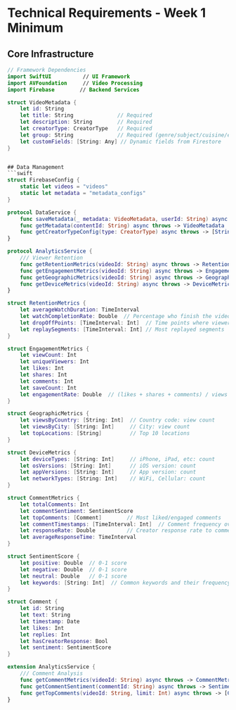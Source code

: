 # Technical Requirements - Week 1 Minimum

## Core Infrastructure
```swift
// Framework Dependencies
import SwiftUI          // UI Framework
import AVFoundation     // Video Processing
import Firebase        // Backend Services

struct VideoMetadata {
    let id: String
    let title: String              // Required
    let description: String        // Required
    let creatorType: CreatorType   // Required
    let group: String              // Required (genre/subject/cuisine/etc)
    let customFields: [String: Any] // Dynamic fields from Firestore
}


## Data Management
```swift
struct FirebaseConfig {
    static let videos = "videos"
    static let metadata = "metadata_configs"
}

protocol DataService {
    func saveMetadata(_ metadata: VideoMetadata, userId: String) async throws
    func getMetadata(contentId: String) async throws -> VideoMetadata
    func getCreatorTypeConfig(type: CreatorType) async throws -> [String: Any]
}

protocol AnalyticsService {
    /// Viewer Retention
    func getRetentionMetrics(videoId: String) async throws -> RetentionMetrics
    func getEngagementMetrics(videoId: String) async throws -> EngagementMetrics
    func getGeographicMetrics(videoId: String) async throws -> GeographicMetrics
    func getDeviceMetrics(videoId: String) async throws -> DeviceMetrics
}

struct RetentionMetrics {
    let averageWatchDuration: TimeInterval
    let watchCompletionRate: Double  // Percentage who finish the video
    let dropOffPoints: [TimeInterval: Int]  // Time points where viewers leave
    let replaySegments: [TimeInterval: Int] // Most replayed segments
}

struct EngagementMetrics {
    let viewCount: Int
    let uniqueViewers: Int
    let likes: Int
    let shares: Int
    let comments: Int
    let saveCount: Int
    let engagementRate: Double  // (likes + shares + comments) / views
}

struct GeographicMetrics {
    let viewsByCountry: [String: Int]  // Country code: view count
    let viewsByCity: [String: Int]     // City: view count
    let topLocations: [String]         // Top 10 locations
}

struct DeviceMetrics {
    let deviceTypes: [String: Int]     // iPhone, iPad, etc: count
    let osVersions: [String: Int]      // iOS version: count
    let appVersions: [String: Int]     // App version: count
    let networkTypes: [String: Int]    // WiFi, Cellular: count
}

struct CommentMetrics {
    let totalComments: Int
    let commentSentiment: SentimentScore
    let topComments: [Comment]        // Most liked/engaged comments
    let commentTimestamps: [TimeInterval: Int]  // Comment frequency over video duration
    let responseRate: Double          // Creator response rate to comments
    let averageResponseTime: TimeInterval
}

struct SentimentScore {
    let positive: Double  // 0-1 score
    let negative: Double  // 0-1 score
    let neutral: Double   // 0-1 score
    let keywords: [String: Int]  // Common keywords and their frequency
}

struct Comment {
    let id: String
    let text: String
    let timestamp: Date
    let likes: Int
    let replies: Int
    let hasCreatorResponse: Bool
    let sentiment: SentimentScore
}

extension AnalyticsService {
    /// Comment Analysis
    func getCommentMetrics(videoId: String) async throws -> CommentMetrics
    func getCommentSentiment(commentId: String) async throws -> SentimentScore
    func getTopComments(videoId: String, limit: Int) async throws -> [Comment]
}
```
